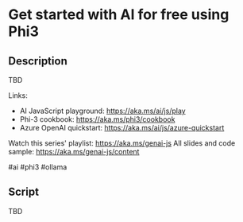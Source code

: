 # Get started with AI for free using Phi3

## Description

TBD

Links:
- AI JavaScript playground: https://aka.ms/ai/js/play
- Phi-3 cookbook: https://aka.ms/phi3/cookbook
- Azure OpenAI quickstart: https://aka.ms/ai/js/azure-quickstart

Watch this series' playlist: https://aka.ms/genai-js
All slides and code sample: https://aka.ms/genai-js/content

#ai #phi3 #ollama

## Script

TBD
